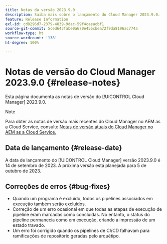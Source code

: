 ```yaml
---
title: Notas da versão 2023.9.0
description: Saiba mais sobre o lançamento do Cloud Manager 2023.9.0.
feature: Release Information
exl-id: cd8296d7-2379-4839-9dac-59f4caeacbf1
source-git-commit: 5ced643fabe0a670e456cbea72f9da8196ac774a
workflow-type: ht
source-wordcount: '138'
ht-degree: 100%

---
```


# Notas de versão do Cloud Manager 2023.9.0 {#release-notes}

Esta página documenta as notas de versão do [!UICONTROL Cloud Manager] 2023.9.0.

>[!NOTE]
>
>Para obter as notas de versão mais recentes do Cloud Manager no AEM as a Cloud Service, consulte [Notas de versão atuais do Cloud Manager no AEM as a Cloud Service.](https://experienceleague.adobe.com/pt-br/docs/experience-manager-cloud-service/content/release-notes/cloud-manager/current)

## Data de lançamento {#release-date}

A data de lançamento do [!UICONTROL Cloud Manager] versão 2023.9.0 é 14 de setembro de 2023. A próxima versão está planejada para 5 de outubro de 2023.

## Correções de erros {#bug-fixes}

* Quando um programa é excluído, todos os pipelines associados em execução também serão excluídos.
* Correção de um erro ocasional em que todas as etapas de execução de pipeline eram marcadas como concluídas. No entanto, o status do pipeline permanecia como em execução, criando a impressão de um estado travado.
* Um erro foi corrigido quando os pipelines de CI/CD falhavam para ramificações de repositório geradas pelo arquétipo.
